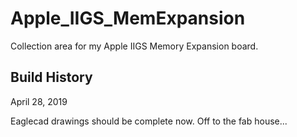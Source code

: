 # Apple_IIGS_MemExpansion

Collection area for my Apple IIGS Memory Expansion board.


Build History
-------------

April 28, 2019

Eaglecad drawings should be complete now.  Off to the fab house...
